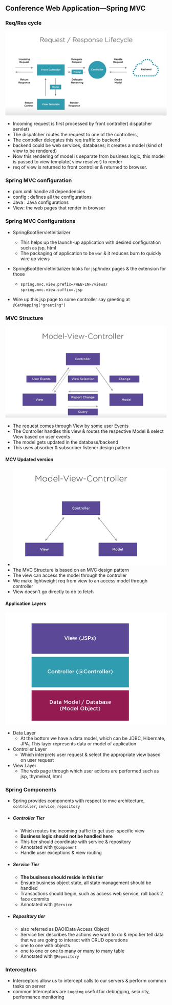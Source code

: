 ## Conference Web Application—Spring MVC

### Req/Res cycle

![img.png](src/main/resources/images/img.png)
- Incoming request is first processed by front controller( dispatcher servlet)
- The dispatcher routes the request to one of the controllers,
- The controller delegates this req traffic to backend
- backend could be web services, databases; it creates a model (kind of view to be rendered)
- Now this rendering of model is separate from business logic, this model is passed to view template( view resolver) to render
- req of view is returned to front controller & returned to browser.

### Spring MVC configuration

- pom.xml: handle all dependencies
- config : defines all the configurations
- Java : Java configurations
- View: the web pages that render in browser

### Spring MVC Configurations

- SpringBootServletInitializer
  - This helps up the launch-up application with desired configuration such as jsp, html
  - The packaging of application to be `war` & it reduces burn to quickly wire up views

- SpringBootServletInitializer looks for jsp/index pages & the extension for those
    - `spring.mvc.view.prefix=/WEB-INF/views/
        spring.mvc.view.suffix=.jsp`

- Wire up this jsp page to some controller say greeting at `@GetMapping("greeting")`

### MVC Structure

![img_1.png](src/main/resources/images/img_1.png)

- The request comes through View by some user Events 
- The Controller handles this view & routes the respective Model & select View based on user events
- The model gets updated in the database/backend
- This uses absorber & subscriber listener design pattern

#### MCV Updated version

- ![img_2.png](src/main/resources/images/img_2.png)
- The MVC Structure is based on an MVC design pattern
- The view can access the model through the controller 
- We make lightweight req from view to an access model through controller
- View doesn't go directly to db to fetch

#### Application Layers
![img_3.png](src/main/resources/images/img_3.png)

- Data Layer
    - At the bottom we have a data model, which can be JDBC, Hibernate, JPA. This layer represents data or model of application 
- Controller Layer
  - Which interprets user request & select the appropriate view based on user request
- View Layer
  - The web page through which user actions are performed such as jsp, thymeleaf, html

  
### Spring Components 

- Spring provides components with respect to mvc architecture, `controller`, `service`, `repository`
- ##### Controller Tier
  - Which routes the incoming traffic to get user-specific view  
  - **Business logic should not be handled here**
  - This tier should coordinate with service & repository
  - Annotated with `@Component` 
  - Handle user exceptions & view routing
- ##### Service Tier
  - **The business should reside in this tier**
  - Ensure business object state, all state management should be handled 
  - Transactions should begin, such as access web service, roll back 2 face commits
  - Annotated with `@Service`
-  ##### Repository tier 
   - also referred as DAO(Data Access Object)
   - Service tier describes the actions we want to do & repo tier tell data that we are going to interact with CRUD operations
   - one to one with objects
   - one to one or one to many or many to many table
   - Annotated with `@Repository`


### Interceptors

- Interceptors allow us to intercept calls to our servers & perform common tasks on server
- common Interceptors are `Logging` useful for debugging, security, performance monitoring